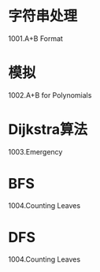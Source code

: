 # 字符串处理
1001.A+B Format  
# 模拟
1002.A+B for Polynomials
# Dijkstra算法
1003.Emergency
# BFS
1004.Counting Leaves
# DFS
1004.Counting Leaves
